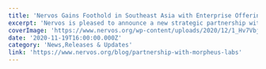 ```yaml
---
title: 'Nervos Gains Foothold in Southeast Asia with Enterprise Offerings via Morpheus Labs'
excerpt: 'Nervos is pleased to announce a new strategic partnership with Morpheus Labs, a leader in Blockchain-Platform-As-A-Service (BPaaS). The projects will work together to promote Nervos as a solution in M'
coverImage: 'https://www.nervos.org/wp-content/uploads/2020/12/1_Hv7VbjXvU6biWOFRXDyZkA.png'
date: '2020-11-19T16:00:00.000Z'
category: 'News,Releases & Updates'
link: 'https://www.nervos.org/blog/partnership-with-morpheus-labs'
---
```


